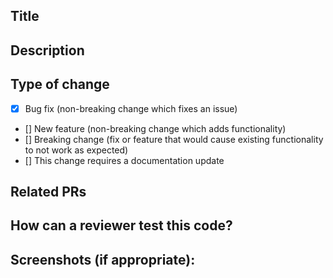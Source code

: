 ## Title
<!--- Provide a pull request title for your changes -->

## Description
<!--- Describe your changes in detail (`Title` only is sufficient for very small changes) -->

## Type of change
<!--- Select from the options presented below (delete non-relevant options) -->
- [x] Bug fix (non-breaking change which fixes an issue)
- [] New feature (non-breaking change which adds functionality)
- [] Breaking change (fix or feature that would cause existing functionality to not work as expected)
- [] This change requires a documentation update

## Related PRs
<!--- Please link to the other related PRs here: -->

## How can a reviewer test this code?
<!--- Please describe in succinct, clear steps how a reviewer can test your changes. -->

## Screenshots (if appropriate):
<!--- Appropriate screenshots for this repo include the logs from a successful partial -->
<!--- service run OR DB records that have been successfully repopulated. -->
